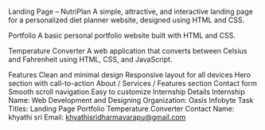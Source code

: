Landing Page – NutriPlan
A simple, attractive, and interactive landing page for a personalized diet planner website, designed using HTML and CSS.

Portfolio
A basic personal portfolio website built with HTML and CSS.

Temperature Converter
A web application that converts between Celsius and Fahrenheit using HTML, CSS, and JavaScript.

Features
Clean and minimal design
Responsive layout for all devices
Hero section with call-to-action
About / Services / Features section
Contact form
Smooth scroll navigation
Easy to customize
Internship Details
Internship Name: Web Development and Designing
Organization: Oasis Infobyte
Task Titles:
Landing Page
Portfolio
Temperature Converter
Contact
Name: khyathi sri
Email: khyathisridharmavarapu@gmail.com
